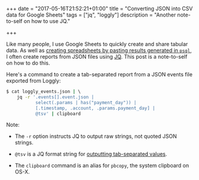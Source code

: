 +++
date = "2017-05-16T21:52:21+01:00"
title = "Converting JSON into CSV data for Google Sheets"
tags = ["jq", "loggly"]
description = "Another note-to-self on how to use JQ."

+++

Like many people, I use Google Sheets to quickly create and share tabular data. As well as
[creating spreadsheets by pasting results generated in `psql`](/tips/copying-postgres-output-into-a-spreadsheet/),
I often create reports from JSON files using
[JQ](https://stedolan.github.io/jq/). This post is a note-to-self on how to do
this.

Here's a command to create a tab-separated report from a JSON events file exported from
Loggly:

``` bash
$ cat loggly_events.json | \ 
    jq -r '.events[].event.json | 
           select(.params | has("payment_day")) | 
           [.timestamp, .account, .params.payment_day] | 
           @tsv' | clipboard
```

Note:

- The `-r` option instructs JQ to output raw strings, not quoted JSON strings.

- `@tsv` is a JQ format string for [outputting tab-separated values](https://stedolan.github.io/jq/manual/#Formatstringsandescaping).

- The `clipboard` command is an alias for `pbcopy`, the system clipboard on
  OS-X.
